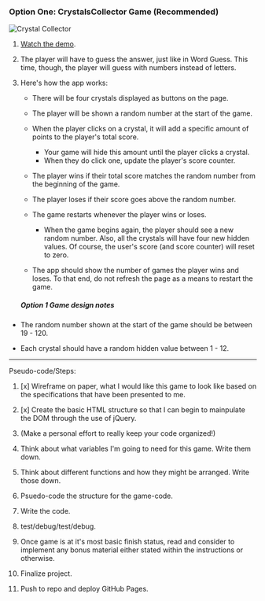 ### Option One: CrystalsCollector Game (Recommended)

![Crystal Collector](Images/1-CrystalCollector.jpg)

1. [Watch the demo](https://youtu.be/yNI0l2FMeCk).

2. The player will have to guess the answer, just like in Word Guess. This time, though, the player will guess with numbers instead of letters. 

3. Here's how the app works:

   * There will be four crystals displayed as buttons on the page.

   * The player will be shown a random number at the start of the game.

   * When the player clicks on a crystal, it will add a specific amount of points to the player's total score. 

     * Your game will hide this amount until the player clicks a crystal.
     * When they do click one, update the player's score counter.

   * The player wins if their total score matches the random number from the beginning of the game.

   * The player loses if their score goes above the random number.

   * The game restarts whenever the player wins or loses.

     * When the game begins again, the player should see a new random number. Also, all the crystals will have four new hidden values. Of course, the user's score (and score counter) will reset to zero.

   * The app should show the number of games the player wins and loses. To that end, do not refresh the page as a means to restart the game.

   ##### Option 1 Game design notes

* The random number shown at the start of the game should be between 19 - 120.

* Each crystal should have a random hidden value between 1 - 12.

-----

Pseudo-code/Steps:

1. [x] Wireframe on paper, what I would like this game to look like based on the specifications that have been presented to me.

2. [x] Create the basic HTML structure so that I can begin to mainpulate the DOM through the use of jQuery.

3. (Make a personal effort to really keep your code organized!)

4. Think about what variables I'm going to need for this game. Write them down.

5. Think about different functions and how they might be arranged. Write those down.

6. Psuedo-code the structure for the game-code.

7. Write the code.

8. test/debug/test/debug.

9. Once game is at it's most basic finish status, read and consider to implement any bonus material either stated within the instructions or otherwise.

10. Finalize project.

11. Push to repo and deploy GitHub Pages.


